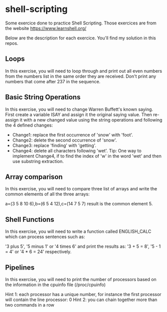 # shell-scripting

Some exercice done to practice Shell Scripting. Those exercices are from the website https://www.learnshell.org/

Below are the description for each exercice. You'll find my solution in this repos.

## Loops

In this exercise, you will need to loop through and print out all even numbers from the numbers list in the same order they are received. Don't print any numbers that come after 237 in the sequence.

## Basic String Operations

In this exercise, you will need to change Warren Buffett's known saying. First create a variable ISAY and assign it the original saying value. Then re-assign it with a new changed value using the string operations and following the 4 defined changes:

- Change1: replace the first occurrence of 'snow' with 'foot'.
- Change2: delete the second occurrence of 'snow'.
- Change3: replace 'finding' with 'getting'.
- Change4: delete all characters following 'wet'. Tip: One way to implement Change4, if to find the index of 'w' in the word 'wet' and then use substring extraction.

## Array comparison

In this exercise, you will need to compare three list of arrays and write the common elements of all the three arrays:

a=(3 5 8 10 6),b=(6 5 4 12),c=(14 7 5 7) result is the common element 5.

## Shell Functions

In this exercise, you will need to write a function called ENGLISH_CALC which can process sentences such as:

'3 plus 5', '5 minus 1' or '4 times 6' and print the results as: '3 + 5 = 8', '5 - 1 = 4' or '4 * 6 = 24' respectively.

## Pipelines 

In this exercise, you will need to print the number of processors based on the information in the cpuinfo file (/proc/cpuinfo)

Hint 1: each processor has a unique number, for instance the first processor will contain the line processor: 0 Hint 2: you can chain together more than two commands in a row
